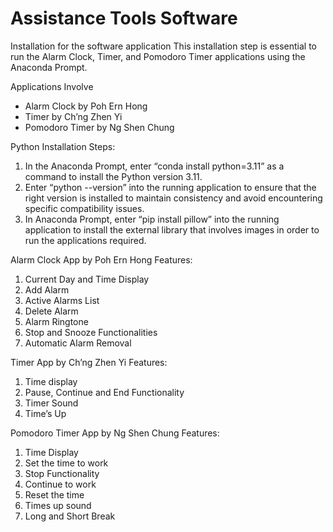 # Assistance Tools Software
Installation for the software application
This installation step is essential to run the Alarm Clock, Timer, and Pomodoro Timer applications using the Anaconda Prompt.


Applications Involve
* Alarm Clock by Poh Ern Hong
* Timer by Ch’ng Zhen Yi
* Pomodoro Timer by Ng Shen Chung


Python Installation
Steps:
1. In the Anaconda Prompt, enter “conda install python=3.11” as a command to install the Python version 3.11.
2. Enter “python --version” into the running application to ensure that the right version is installed to maintain consistency and avoid encountering specific compatibility issues.   
3. In Anaconda Prompt, enter “pip install pillow” into the running application to install the external library that involves images in order to run the applications required.  


Alarm Clock App by Poh Ern Hong
Features:
1. Current Day and Time Display
2. Add Alarm
3. Active Alarms List
4. Delete Alarm
5. Alarm Ringtone
6. Stop and Snooze Functionalities
7. Automatic Alarm Removal


Timer App by Ch’ng Zhen Yi
Features:
1. Time display
2. Pause, Continue and End Functionality
3. Timer Sound
4. Time’s Up


Pomodoro Timer App by Ng Shen Chung
Features:
1. Time Display
2. Set the time to work
3. Stop Functionality
4. Continue to work
5. Reset the time
6. Times up sound
7. Long and Short Break
